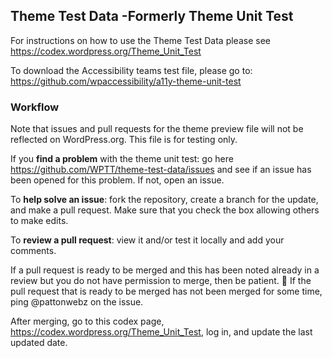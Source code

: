 ## Theme Test Data -Formerly Theme Unit Test

For instructions on how to use the Theme Test Data please see
https://codex.wordpress.org/Theme_Unit_Test

To download the Accessibility teams test file, please go to: 
https://github.com/wpaccessibility/a11y-theme-unit-test

### Workflow

Note that issues and pull requests for the theme preview file will not be reflected on WordPress.org. This file is for testing only.

If you **find a problem** with the theme unit test: go here https://github.com/WPTT/theme-test-data/issues and see if an issue has been opened for this problem.  If not, open an issue.

To **help solve an issue**: fork the repository, create a branch for the update, and make a pull request. Make sure that you check the box allowing others to make edits.

To **review a pull request**: view it and/or test it locally and add your comments.

If a pull request is ready to be merged and this has been noted already in a review but you do not have permission to merge, then be patient. :slightly_smiling_face: If the pull request that is ready to be merged has not been merged for some time, ping @pattonwebz on the issue.

After merging, go to this codex page, https://codex.wordpress.org/Theme_Unit_Test, log in, and update the last updated date.
